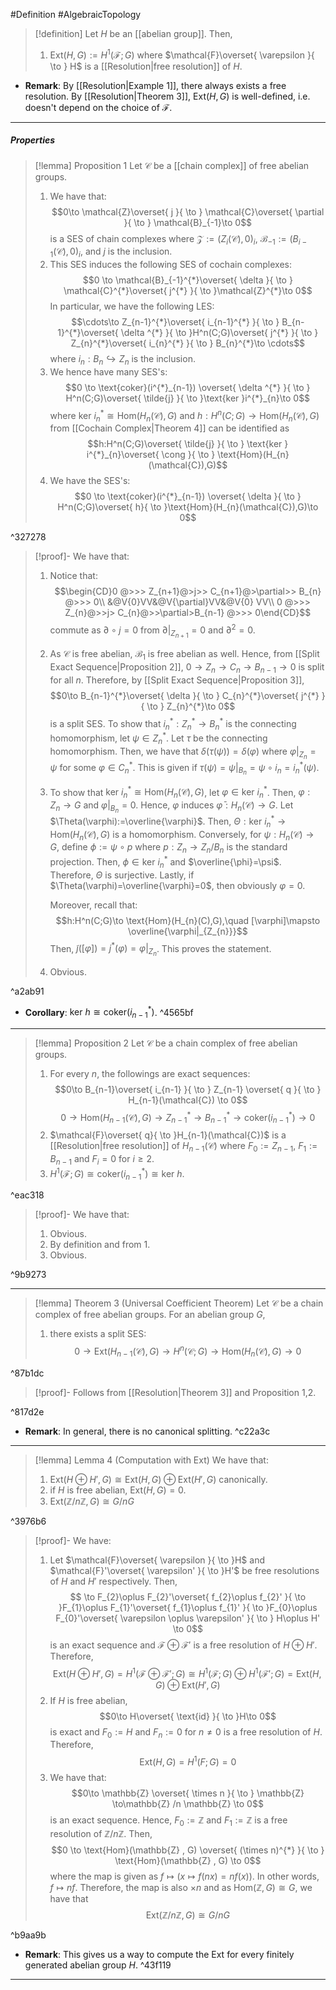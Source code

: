 #Definition #AlgebraicTopology 

> [!definition]
> Let $H$ be an [[abelian group]]. Then, 
> 1. $\text{Ext}(H,G):=H^1(\mathcal{F};G)$ where $\mathcal{F}\overset{ \varepsilon }{ \to } H$ is a [[Resolution|free resolution]] of $H$.

- **Remark**: By [[Resolution|Example 1]], there always exists a free resolution. By [[Resolution|Theorem 3]], $\text{Ext}(H,G)$ is well-defined, i.e. doesn't depend on the choice of $\mathcal{F}$.
---
##### Properties
> [!lemma] Proposition 1
> Let $\mathcal{C}$ be a [[chain complex]] of free abelian groups. 
> 1. We have that: $$0\to \mathcal{Z}\overset{ j }{ \to } \mathcal{C}\overset{ \partial }{ \to } \mathcal{B}_{-1}\to 0$$ is a SES of chain complexes where $\mathcal{Z}:=(Z_{i}(\mathcal{C}),0)_{i}$, $\mathcal{B}_{-1}:=(B_{i-1}(\mathcal{C}),0)_{i}$, and $j$ is the inclusion.
> 2. This SES induces the following SES of cochain complexes: $$0 \to \mathcal{B}_{-1}^{*}\overset{ \delta }{ \to } \mathcal{C}^{*}\overset{ j^{*} }{ \to }\mathcal{Z}^{*}\to 0$$In particular, we have the following LES:$$\cdots\to Z_{n-1}^{*}\overset{ i_{n-1}^{*} }{ \to } B_{n-1}^{*}\overset{ \delta ^{*} }{ \to  }H^n(C;G)\overset{ j^{*} }{ \to } Z_{n}^{*}\overset{ i_{n}^{*} }{ \to } B_{n}^{*}\to \cdots$$where $i_{n}:B_{n}\hookrightarrow Z_{n}$ is the inclusion.
> 3. We hence have many SES's: $$0 \to \text{coker}(i^{*}_{n-1}) \overset{ \delta ^{*} }{ \to } H^n(C;G)\overset{ \tilde{j} }{ \to  }\text{ker }i^{*}_{n}\to 0$$where $\text{ker }i^{*}_{n}\cong\text{Hom}(H_{n}(\mathcal{C}),G)$ and $h:H^n(C;G)\to \text{Hom}(H_{n}(\mathcal{C}),G)$ from [[Cochain Complex|Theorem 4]] can be identified as $$h:H^n(C;G)\overset{ \tilde{j} }{ \to } \text{ker } i^{*}_{n}\overset{ \cong }{ \to } \text{Hom}(H_{n}(\mathcal{C}),G)$$
> 4. We have the SES's: $$0 \to \text{coker}(i^{*}_{n-1}) \overset{ \delta }{ \to } H^n(C;G)\overset{ h}{ \to  }\text{Hom}(H_{n}(\mathcal{C}),G)\to 0$$

^327278

> [!proof]-
> We have that:
> 1. Notice that: $$\begin{CD}0 @>>> Z_{n+1}@>j>> C_{n+1}@>\partial>> B_{n} @>>> 0\\ &@V{0}VV&@V{\partial}VV&@V{0} VV\\  0 @>>> Z_{n}@>>j> C_{n}@>>\partial>B_{n-1} @>>> 0\end{CD}$$commute as $\partial \circ j = 0$ from $\partial|_{Z_{n+1}}=0$ and $\partial^{2}=0$.
> 2. As $\mathcal{C}$ is free abelian, $\mathcal{B}_{1}$ is free abelian as well. Hence, from [[Split Exact Sequence|Proposition 2]], $0 \to Z_{n} \to C_{n }\to B_{n-1}\to 0$ is split for all $n$. Therefore, by [[Split Exact Sequence|Proposition 3]], $$0\to B_{n-1}^{*}\overset{ \delta }{ \to } C_{n}^{*}\overset{ j^{*} }{ \to } Z_{n}^{*}\to 0$$is a split SES. To show that $i^{*}_{n}:Z^{*}_{n}\to B^{*}_{n}$ is the connecting homomorphism, let $\psi\in Z^{*}_{n}$. Let $\tau$ be the connecting homomorphism. Then, we have that $\delta(\tau(\psi))=\delta(\varphi)$ where $\varphi|_{Z_{n}}=\psi$ for some $\varphi\in C_{n}^{*}$. This is given if $\tau(\psi)=\psi|_{B_{n}}=\psi \circ i_{n}=i^{*}_{n}(\psi)$. 
> 3. To show that $\text{ker }i^{*}_{n}\cong \text{Hom}(H_{n}(\mathcal{C}),G)$, let $\varphi\in \text{ker }i^{*}_{n}$. Then, $\varphi:Z_{n}\to G$ and $\varphi|_{B_{n}}=0$. Hence, $\varphi$ induces $\bar{\varphi}:H_{n}(\mathcal{C})\to G$. Let $\Theta(\varphi):=\overline{\varphi}$. Then, $\Theta:\text{ker }i^{*}_{n}\to \text{Hom}(H_{n}(\mathcal{C}),G)$ is a homomorphism. Conversely, for $\psi:H_{n}(\mathcal{C})\to G$, define $\phi:=\psi \circ p$ where $p:Z_{n}\to Z_{n} / B_n$ is the standard projection. Then, $\phi\in \text{ker }i^{*}_{n}$ and $\overline{\phi}=\psi$. Therefore, $\Theta$ is surjective. Lastly, if $\Theta(\varphi)=\overline{\varphi}=0$, then obviously $\varphi=0$. 
>    
>    Moreover, recall that: $$h:H^n(C;G)\to \text{Hom}(H_{n}(C),G),\quad [\varphi]\mapsto \overline{\varphi|_{Z_{n}}}$$Then, $\tilde{j}([\varphi])=j^{*}(\varphi)=\varphi|_{Z_{n}}$. This proves the statement.
> 4. Obvious.

^a2ab91

- **Corollary**: $\text{ker } h\cong \text{coker}(i^{*}_{n-1})$.  ^4565bf

---
> [!lemma] Proposition 2
> Let $\mathcal{C}$ be a chain complex of free abelian groups. 
> 1. For every $n$, the followings are exact sequences: $$0\to B_{n-1}\overset{ i_{n-1} }{ \to } Z_{n-1} \overset{ q }{ \to } H_{n-1}(\mathcal{C}) \to 0$$$$0\to \text{Hom}(H_{n-1}(\mathcal{C}),G)\to Z_{n-1}^{*}\to B^{*}_{n-1}\to \text{coker}(i^{*}_{n-1})\to 0$$
> 2. $\mathcal{F}\overset{ q}{ \to }H_{n-1}(\mathcal{C})$ is a [[Resolution|free resolution]] of $H_{n-1}(\mathcal{C})$ where $F_{0}:= Z_{n-1}$, $F_{1}:=B_{n-1}$ and $F_{i}=0$ for $i\geq 2$. 
> 3. $H^1(\mathcal{F};G)\cong \text{coker}(i^{*}_{n-1})\cong \text{ker }h$.

^eac318

> [!proof]-
> We have that:
> 1. Obvious. 
> 2. By definition and from 1.
> 3. Obvious.

^9b9273

---
> [!lemma] Theorem 3 (Universal Coefficient Theorem)
> Let $\mathcal{C}$ be a chain complex of free abelian groups. For an abelian group $G$,
> 1. there exists a split SES: $$0\to \text{Ext}(H_{n-1}(\mathcal{C}),G)\to H^n(\mathcal{C};G)\to \text{Hom}(H_{n}(\mathcal{C}),G)\to 0$$

^87b1dc

> [!proof]-
> Follows from [[Resolution|Theorem 3]] and Proposition 1,2.

^817d2e

- **Remark**: In general, there is no canonical splitting. ^c22a3c

---
> [!lemma] Lemma 4 (Computation with Ext)
> We have that:
> 1. $\text{Ext}(H\oplus H',G)\cong \text{Ext}(H,G)\oplus \text{Ext}(H',G)$ canonically.
> 2. if $H$ is free abelian, $\text{Ext}(H,G)=0$.
> 3. $\text{Ext}(\mathbb{Z} / n\mathbb{Z},G)\cong G / nG$

^3976b6

> [!proof]-
> We have:
> 1. Let $\mathcal{F}\overset{ \varepsilon }{ \to }H$ and $\mathcal{F}'\overset{ \varepsilon' }{ \to }H'$ be free resolutions of $H$ and $H'$ respectively. Then, $$ \to F_{2}\oplus F_{2}'\overset{ f_{2}\oplus f_{2}' }{ \to }F_{1}\oplus F_{1}'\overset{ f_{1}\oplus f_{1}' }{ \to }F_{0}\oplus F_{0}'\overset{ \varepsilon \oplus \varepsilon' }{ \to } H\oplus H' \to 0$$ is an exact sequence and $\mathcal{F}\oplus \mathcal{F'}$ is a free resolution of $H\oplus H'$. Therefore, $$\text{Ext}(H\oplus H',G)=H^1(\mathcal{F}\oplus \mathcal{F'};G)\cong H^1(\mathcal{F};G)\oplus H^1(\mathcal{F}';G)=\text{Ext}(H,G)\oplus \text{Ext}(H',G)$$
> 2. If $H$ is free abelian, $$0\to H\overset{ \text{id} }{ \to }H\to 0$$is exact and $F_{0}:= H$ and $F_{n}:= 0$ for $n\neq0$ is a free resolution of $H$. Therefore, $$\text{Ext}(H,G)=H^1(F;G)= 0$$
> 3. We have that: $$0\to \mathbb{Z} \overset{ \times n }{ \to } \mathbb{Z} \to\mathbb{Z} /n \mathbb{Z} \to 0$$is an exact sequence. Hence, $F_{0}:= \mathbb{Z}$ and $F_{1}:= \mathbb{Z}$ is a free resolution of $\mathbb{Z} / n\mathbb{Z}$. Then, $$0 \to \text{Hom}(\mathbb{Z} , G) \overset{ (\times n)^{*} }{ \to } \text{Hom}(\mathbb{Z} , G) \to 0$$where the map is given as $f\mapsto (x\mapsto f(nx)=nf(x))$. In other words, $f\mapsto nf$. Therefore, the map is also $\times n$ and as $\text{Hom}(\mathbb{Z},G)\cong G$, we have that $$\text{Ext}(\mathbb{Z} / n\mathbb{Z}, G)\cong  G / nG$$

^b9aa9b

- **Remark**: This gives us a way to compute the Ext for every finitely generated abelian group $H$. ^43f119
---
